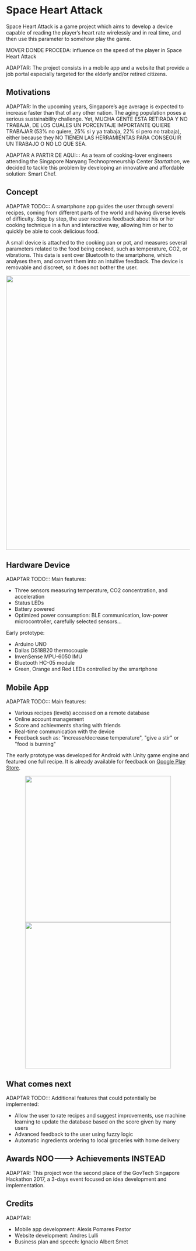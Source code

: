 # Space Heart Attack

Space Heart Attack is a game project which aims to develop a device capable of reading the player’s heart rate wirelessly and in real time, and then use this parameter to somehow play the game.

MOVER DONDE PROCEDA: influence on the speed of the player in Space Heart Attack

ADAPTAR: The project consists in a mobile app and a website that provide a job portal especially targeted for the elderly and/or retired citizens.

## Motivations

ADAPTAR: In the upcoming years, Singapore’s age average is expected to increase faster than that of any other nation. The aging population poses a serious sustainability challenge. Yet, MUCHA GENTE ESTA RETIRADA Y NO TRABAJA, DE LOS CUALES UN PORCENTAJE IMPORTANTE QUIERE TRABAJAR (53% no quiere, 25% si y ya trabaja, 22% si pero no trabaja), either because they NO TIENEN LAS HERRAMIENTAS PARA CONSEGUIR UN TRABAJO O NO LO QUE SEA.

ADAPTAR A PARTIR DE AQUI:::
As a team of cooking-lover engineers attending the Singapore Nanyang Technopreneurship Center *Startathon*, we decided to tackle this problem by developing an innovative and affordable solution: Smart Chef.

## Concept

ADAPTAR TODO:::
A smartphone app guides the user through several recipes, coming from different parts of the world and having diverse levels of difficulty. Step by step, the user receives feedback about his or her cooking technique in a fun and interactive way, allowing him or her to quickly be able to cook delicious food.

A small device is attached to the cooking pan or pot, and measures several parameters related to the food being cooked, such as temperature, CO2, or vibrations. This data is sent over Bluetooth to the smartphone, which analyses them, and convert them into an intuitive feedback. The device is removable and discreet, so it does not bother the user.

<p align="center">
	<img src="doc/Technical_slide.jpg" width="750"/>
</p>

## Hardware Device

ADAPTAR TODO:::
Main features:
* Three sensors measuring temperature, CO2 concentration, and acceleration
* Status LEDs
* Battery powered
* Optimized power consumption: BLE communication, low-power microcontroller, carefully selected sensors...

Early prototype:
* Arduino UNO
* Dallas DS18B20 thermocouple 
* InvenSense MPU-6050 IMU
* Bluetooth HC-05 module
* Green, Orange and Red LEDs controlled by the smartphone

## Mobile App

ADAPTAR TODO:::
Main features:
* Various recipes (levels) accessed on a remote database
* Online account management
* Score and achievments sharing with friends
* Real-time communication with the device
* Feedback such as: "increase/decrease temperature", "give a stir" or "food is burning"

The early prototype was developed for Android with Unity game engine and featured one full recipe. It is already available for feedback on [Google Play Store](https://play.google.com/store/apps/details?id=com.SevaneGames.RetWork).

<p align="center">
	<img src="doc/App_ui_2.png" height="400">
	<img src="doc/App_ui_1.png" height="400">
</p>

## What comes next

ADAPTAR TODO:::
Additional features that could potentially be implemented:
* Allow the user to rate recipes and suggest improvements, use machine learning to update the database based on the score given by many users
* Advanced feedback to the user using fuzzy logic
* Automatic ingredients ordering to local groceries with home delivery

## Awards NOO---> Achievements INSTEAD

ADAPTAR: This project won the second place of the GovTech Singapore Hackathon 2017, a 3-days event focused on idea development and implementation.

## Credits

ADAPTAR: 
* Mobile app development: Alexis Pomares Pastor
* Website development: Andres Lulli
* Business plan and speech: Ignacio Albert Smet
